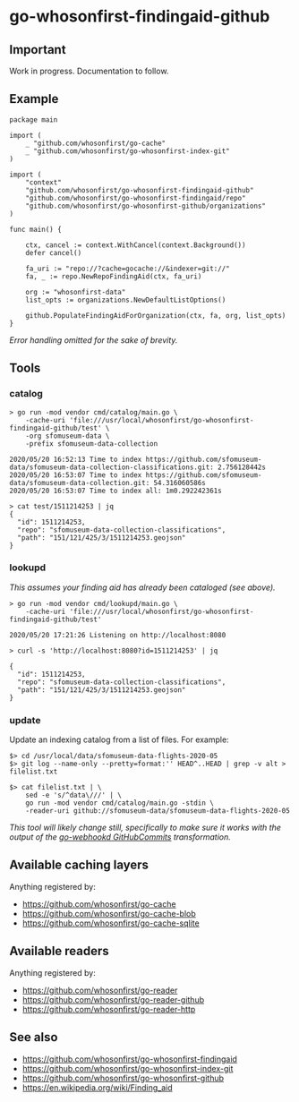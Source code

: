 # go-whosonfirst-findingaid-github

## Important

Work in progress. Documentation to follow.

## Example

```
package main

import (
	_ "github.com/whosonfirst/go-cache"
	_ "github.com/whosonfirst/go-whosonfirst-index-git"
)

import (
	"context"
	"github.com/whosonfirst/go-whosonfirst-findingaid-github"
	"github.com/whosonfirst/go-whosonfirst-findingaid/repo"
	"github.com/whosonfirst/go-whosonfirst-github/organizations"
)

func main() {

	ctx, cancel := context.WithCancel(context.Background())
	defer cancel()

	fa_uri := "repo://?cache=gocache://&indexer=git://"
	fa, _ := repo.NewRepoFindingAid(ctx, fa_uri)

	org := "whosonfirst-data"
	list_opts := organizations.NewDefaultListOptions()

	github.PopulateFindingAidForOrganization(ctx, fa, org, list_opts)
}
```

_Error handling omitted for the sake of brevity._

## Tools

### catalog

```
> go run -mod vendor cmd/catalog/main.go \
	-cache-uri 'file:///usr/local/whosonfirst/go-whosonfirst-findingaid-github/test' \
	-org sfomuseum-data \
	-prefix sfomuseum-data-collection
	
2020/05/20 16:52:13 Time to index https://github.com/sfomuseum-data/sfomuseum-data-collection-classifications.git: 2.756128442s
2020/05/20 16:53:07 Time to index https://github.com/sfomuseum-data/sfomuseum-data-collection.git: 54.316060586s
2020/05/20 16:53:07 Time to index all: 1m0.292242361s

> cat test/1511214253 | jq
{
  "id": 1511214253,
  "repo": "sfomuseum-data-collection-classifications",
  "path": "151/121/425/3/1511214253.geojson"
}
```

### lookupd

_This assumes your finding aid has already been cataloged (see above)._

```
> go run -mod vendor cmd/lookupd/main.go \
	-cache-uri 'file:///usr/local/whosonfirst/go-whosonfirst-findingaid-github/test'
	
2020/05/20 17:21:26 Listening on http://localhost:8080

> curl -s 'http://localhost:8080?id=1511214253' | jq

{
  "id": 1511214253,
  "repo": "sfomuseum-data-collection-classifications",
  "path": "151/121/425/3/1511214253.geojson"
}
```

### update

Update an indexing catalog from a list of files. For example:

```
$> cd /usr/local/data/sfomuseum-data-flights-2020-05
$> git log --name-only --pretty=format:'' HEAD^..HEAD | grep -v alt > filelist.txt

$> cat filelist.txt | \
	sed -e 's/^data\///' | \
	go run -mod vendor cmd/catalog/main.go -stdin \
	-reader-uri github://sfomuseum-data/sfomuseum-data-flights-2020-05 
```

_This tool will likely change still, specifically to make sure it works with the output of the [go-webhookd GitHubCommits](https://github.com/whosonfirst/go-webhookd#githubcommits) transformation._

## Available caching layers

Anything registered by:

* https://github.com/whosonfirst/go-cache
* https://github.com/whosonfirst/go-cache-blob
* https://github.com/whosonfirst/go-cache-sqlite

## Available readers

Anything registered by:

* https://github.com/whosonfirst/go-reader
* https://github.com/whosonfirst/go-reader-github
* https://github.com/whosonfirst/go-reader-http

## See also

* https://github.com/whosonfirst/go-whosonfirst-findingaid
* https://github.com/whosonfirst/go-whosonfirst-index-git
* https://github.com/whosonfirst/go-whosonfirst-github
* https://en.wikipedia.org/wiki/Finding_aid